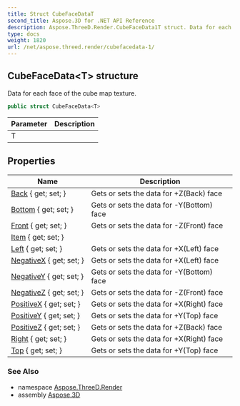 ```yaml
---
title: Struct CubeFaceDataT
second_title: Aspose.3D for .NET API Reference
description: Aspose.ThreeD.Render.CubeFaceData1T struct. Data for each face of the cube map texture
type: docs
weight: 1820
url: /net/aspose.threed.render/cubefacedata-1/
---
```

## CubeFaceData&lt;T&gt; structure

Data for each face of the cube map texture.

```csharp
public struct CubeFaceData<T>
```

| Parameter | Description |
| --- | --- |
| T |  |

## Properties

| Name | Description |
| --- | --- |
| [Back](../../aspose.threed.render/cubefacedata-1/back/) { get; set; } | Gets or sets the data for +Z(Back) face |
| [Bottom](../../aspose.threed.render/cubefacedata-1/bottom/) { get; set; } | Gets or sets the data for -Y(Bottom) face |
| [Front](../../aspose.threed.render/cubefacedata-1/front/) { get; set; } | Gets or sets the data for -Z(Front) face |
| [Item](../../aspose.threed.render/cubefacedata-1/item/) { get; set; } |  |
| [Left](../../aspose.threed.render/cubefacedata-1/left/) { get; set; } | Gets or sets the data for +X(Left) face |
| [NegativeX](../../aspose.threed.render/cubefacedata-1/negativex/) { get; set; } | Gets or sets the data for +X(Left) face |
| [NegativeY](../../aspose.threed.render/cubefacedata-1/negativey/) { get; set; } | Gets or sets the data for -Y(Bottom) face |
| [NegativeZ](../../aspose.threed.render/cubefacedata-1/negativez/) { get; set; } | Gets or sets the data for -Z(Front) face |
| [PositiveX](../../aspose.threed.render/cubefacedata-1/positivex/) { get; set; } | Gets or sets the data for +X(Right) face |
| [PositiveY](../../aspose.threed.render/cubefacedata-1/positivey/) { get; set; } | Gets or sets the data for +Y(Top) face |
| [PositiveZ](../../aspose.threed.render/cubefacedata-1/positivez/) { get; set; } | Gets or sets the data for +Z(Back) face |
| [Right](../../aspose.threed.render/cubefacedata-1/right/) { get; set; } | Gets or sets the data for +X(Right) face |
| [Top](../../aspose.threed.render/cubefacedata-1/top/) { get; set; } | Gets or sets the data for +Y(Top) face |

### See Also

* namespace [Aspose.ThreeD.Render](../../aspose.threed.render/)
* assembly [Aspose.3D](../../)


